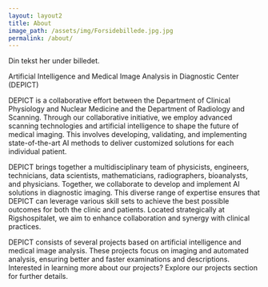 ```yaml
---
layout: layout2
title: About
image_path: /assets/img/Forsidebillede.jpg.jpg
permalink: /about/
---
```


Din tekst her under billedet.

Artificial Intelligence and Medical Image Analysis in Diagnostic Center (DEPICT)

DEPICT is a collaborative effort between the Department of Clinical Physiology and Nuclear Medicine and the Department of Radiology and Scanning. Through our collaborative initiative, we employ advanced scanning technologies and artificial intelligence to shape the future of medical imaging. This involves developing, validating, and implementing state-of-the-art AI methods to deliver customized solutions for each individual patient.

DEPICT brings together a multidisciplinary team of physicists, engineers, technicians, data scientists, mathematicians, radiographers, bioanalysts, and physicians. Together, we collaborate to develop and implement AI solutions in diagnostic imaging. This diverse range of expertise ensures that DEPICT can leverage various skill sets to achieve the best possible outcomes for both the clinic and patients. Located strategically at Rigshospitalet, we aim to enhance collaboration and synergy with clinical practices.

DEPICT consists of several projects based on artificial intelligence and medical image analysis. These projects focus on imaging and automated analysis, ensuring better and faster examinations and descriptions. Interested in learning more about our projects? Explore our projects section for further details.
